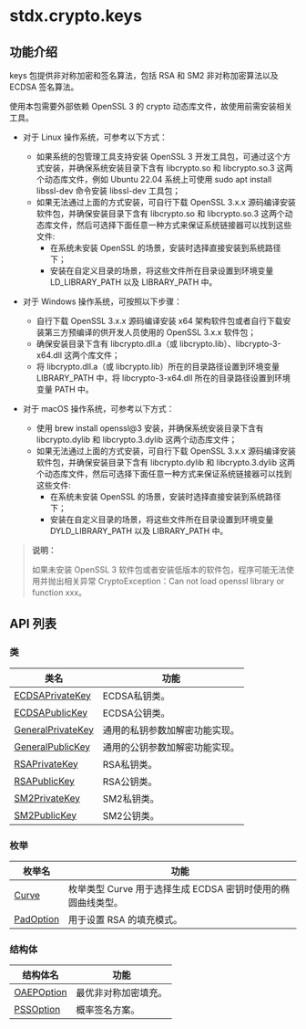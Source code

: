 # stdx.crypto.keys

## 功能介绍

keys 包提供非对称加密和签名算法，包括 RSA 和 SM2 非对称加密算法以及 ECDSA 签名算法。

使用本包需要外部依赖 OpenSSL 3 的 crypto 动态库文件，故使用前需安装相关工具。

- 对于 Linux 操作系统，可参考以下方式：
    - 如果系统的包管理工具支持安装 OpenSSL 3 开发工具包，可通过这个方式安装，并确保系统安装目录下含有 libcrypto.so 和 libcrypto.so.3 这两个动态库文件，例如 Ubuntu 22.04 系统上可使用 sudo apt install libssl-dev 命令安装 libssl-dev 工具包；
    - 如果无法通过上面的方式安装，可自行下载 OpenSSL 3.x.x 源码编译安装软件包，并确保安装目录下含有 libcrypto.so 和 libcrypto.so.3 这两个动态库文件，然后可选择下面任意一种方式来保证系统链接器可以找到这些文件:
        - 在系统未安装 OpenSSL 的场景，安装时选择直接安装到系统路径下；
        - 安装在自定义目录的场景，将这些文件所在目录设置到环境变量 LD_LIBRARY_PATH 以及 LIBRARY_PATH 中。

- 对于 Windows 操作系统，可按照以下步骤：
    - 自行下载 OpenSSL 3.x.x 源码编译安装 x64 架构软件包或者自行下载安装第三方预编译的供开发人员使用的 OpenSSL 3.x.x 软件包；
    - 确保安装目录下含有 libcrypto.dll.a（或 libcrypto.lib）、libcrypto-3-x64.dll 这两个库文件；
    - 将 libcrypto.dll.a（或 libcrypto.lib）所在的目录路径设置到环境变量 LIBRARY_PATH 中，将 libcrypto-3-x64.dll 所在的目录路径设置到环境变量 PATH 中。

- 对于 macOS 操作系统，可参考以下方式：
    - 使用 brew install openssl@3 安装，并确保系统安装目录下含有 libcrypto.dylib 和 libcrypto.3.dylib 这两个动态库文件；
    - 如果无法通过上面的方式安装，可自行下载 OpenSSL 3.x.x 源码编译安装软件包，并确保安装目录下含有 libcrypto.dylib 和 libcrypto.3.dylib 这两个动态库文件，然后可选择下面任意一种方式来保证系统链接器可以找到这些文件:
        - 在系统未安装 OpenSSL 的场景，安装时选择直接安装到系统路径下；
        - 安装在自定义目录的场景，将这些文件所在目录设置到环境变量 DYLD_LIBRARY_PATH 以及 LIBRARY_PATH 中。

> **说明：**
>
> 如果未安装 OpenSSL 3 软件包或者安装低版本的软件包，程序可能无法使用并抛出相关异常 CryptoException：Can not load openssl library or function xxx。

## API 列表

### 类

| 类名                                                                                    | 功能                           |
| --------------------------------------------------------------------------------------- | ------------------------------ |
| [ECDSAPrivateKey](./keys_package_api/keys_package_classes.md#class-ecdsaprivatekey)     | ECDSA私钥类。                  |
| [ECDSAPublicKey](./keys_package_api/keys_package_classes.md#class-ecdsapublickey)       | ECDSA公钥类。                  |
| [GeneralPrivateKey](./keys_package_api/keys_package_classes.md#class-generalprivatekey) | 通用的私钥参数加解密功能实现。 |
| [GeneralPublicKey](./keys_package_api/keys_package_classes.md#class-generalpublickey)   | 通用的公钥参数加解密功能实现。 |
| [RSAPrivateKey](./keys_package_api/keys_package_classes.md#class-rsaprivatekey)         | RSA私钥类。                    |
| [RSAPublicKey](./keys_package_api/keys_package_classes.md#class-rsapublickey)           | RSA公钥类。                    |
| [SM2PrivateKey](./keys_package_api/keys_package_classes.md#class-sm2privatekey)         | SM2私钥类。                    |
| [SM2PublicKey](./keys_package_api/keys_package_classes.md#class-sm2publickey)           | SM2公钥类。                    |

### 枚举

| 枚举名                                                               | 功能                                                         |
| -------------------------------------------------------------------- | ------------------------------------------------------------ |
| [Curve](./keys_package_api/keys_package_enums.md#enum-curve)         | 枚举类型 Curve 用于选择生成 ECDSA 密钥时使用的椭圆曲线类型。 |
| [PadOption](./keys_package_api/keys_package_enums.md#enum-padoption) | 用于设置 RSA 的填充模式。                                    |

### 结构体

| 结构体名                                                                   | 功能                 |
| -------------------------------------------------------------------------- | -------------------- |
| [OAEPOption](./keys_package_api/keys_package_structs.md#struct-oaepoption) | 最优非对称加密填充。 |
| [PSSOption](./keys_package_api/keys_package_structs.md#struct-pssoption)   | 概率签名方案。       |
